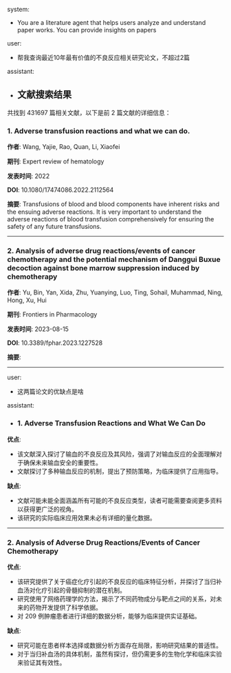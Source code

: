 system: 
- You are a literature agent that helps users analyze and understand paper works. 
        You can provide insights on papers 

user: 
- 帮我查询最近10年最有价值的不良反应相关研究论文，不超过2篇 

assistant: 
- ## 文献搜索结果

共找到 431697 篇相关文献，以下是前 2 篇文献的详细信息：

### 1. Adverse transfusion reactions and what we can do.

**作者**: Wang, Yajie, Rao, Quan, Li, Xiaofei

**期刊**: Expert review of hematology

**发表时间**: 2022

**DOI**: 10.1080/17474086.2022.2112564

**摘要**: Transfusions of blood and blood components have inherent risks and the ensuing adverse reactions. It is very important to understand the adverse reactions of blood transfusion comprehensively for ensuring the safety of any future transfusions.

---

### 2. Analysis of adverse drug reactions/events of cancer chemotherapy and the potential mechanism of Danggui Buxue decoction against bone marrow suppression induced by chemotherapy

**作者**: Yu, Bin, Yan, Xida, Zhu, Yuanying, Luo, Ting, Sohail, Muhammad, Ning, Hong, Xu, Hui

**期刊**: Frontiers in Pharmacology

**发表时间**: 2023-08-15

**DOI**: 10.3389/fphar.2023.1227528

**摘要**: 

---

 

user: 
- 这两篇论文的优缺点是啥 

assistant: 
- ### 1. **Adverse Transfusion Reactions and What We Can Do**
**优点**:
- 该文献深入探讨了输血的不良反应及其风险，强调了对输血反应的全面理解对于确保未来输血安全的重要性。
- 文献探讨了多种输血反应的机制，提出了预防策略，为临床提供了应用指导。

**缺点**:
- 文献可能未能全面涵盖所有可能的不良反应类型，读者可能需要查阅更多资料以获得更广泛的视角。
- 该研究的实际临床应用效果未必有详细的量化数据。

---

### 2. **Analysis of Adverse Drug Reactions/Events of Cancer Chemotherapy**
**优点**:
- 该研究提供了关于癌症化疗引起的不良反应的临床特征分析，并探讨了当归补血汤对化疗引起的骨髓抑制的潜在机制。
- 研究使用了网络药理学的方法，揭示了不同药物成分与靶点之间的关系，对未来的药物开发提供了科学依据。
- 对 209 例肿瘤患者进行详细的数据分析，能够为临床提供实证基础。

**缺点**:
- 研究可能在患者样本选择或数据分析方面存在局限，影响研究结果的普适性。
- 对于当归补血汤的具体机制，虽然有探讨，但仍需更多的生物化学和临床实验来验证其有效性。 
